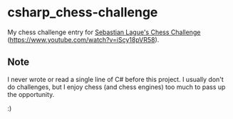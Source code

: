 # csharp_chess-challenge
My chess challenge entry for [Sebastian Lague's Chess Challenge](https://github.com/SebLague/Chess-Challenge) (https://www.youtube.com/watch?v=iScy18pVR58).

## Note
I never wrote or read a single line of C# before this project. I usually don't do challenges, but I enjoy chess (and chess engines) too much to pass up the opportunity.

:)
